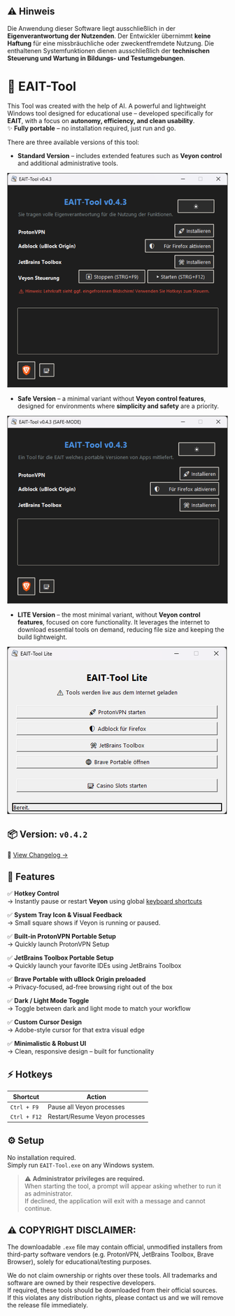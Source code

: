 
## ⚠️ Hinweis
Die Anwendung dieser Software liegt ausschließlich in der **Eigenverantwortung der Nutzenden**. Der Entwickler übernimmt **keine Haftung** für eine missbräuchliche oder zweckentfremdete Nutzung. Die enthaltenen Systemfunktionen dienen ausschließlich der **technischen Steuerung und Wartung in Bildungs- und Testumgebungen**.



# 🚀 EAIT-Tool

This Tool was created with the help of AI. A powerful and lightweight Windows tool designed for educational use – developed specifically for **EAIT**, with a focus on **autonomy, efficiency, and clean usability**.  
✨ **Fully portable** – no installation required, just run and go.

There are three available versions of this tool:

- **Standard Version** – includes extended features such as **Veyon control** and additional administrative tools.

![EAIT Tool Screenshot](./screenshot.png)

- **Safe Version** – a minimal variant without **Veyon control features**, designed for environments where **simplicity and safety** are a priority.

![EAIT Tool Screenshot](./screenshot_safeversion.png)

- **LITE Version** – the most minimal variant, without **Veyon control features**, focused on core functionality. It leverages the internet to download essential tools on demand, reducing file size and keeping the build lightweight.

![EAIT Tool Screenshot](./screenshot_liteversion.png)

## 📦 Version: `v0.4.2`  
📜 [View Changelog →](./CHANGELOG.md)



## 🧠 Features

✅ **Hotkey Control**  
→ Instantly pause or restart **Veyon** using global [keyboard shortcuts](https://github.com/Androidlate/EAIT-Tool?tab=readme-ov-file#-hotkeys)

✅ **System Tray Icon & Visual Feedback**  
→ Small square shows if Veyon is running or paused.

✅ **Built-in ProtonVPN Portable Setup**  
→ Quickly launch ProtonVPN Setup

✅ **JetBrains Toolbox Portable Setup**  
→ Quickly launch your favorite IDEs using JetBrains Toolbox

✅ **Brave Portable with uBlock Origin preloaded**  
→ Privacy-focused, ad-free browsing right out of the box

✅ **Dark / Light Mode Toggle**  
→ Toggle between dark and light mode to match your workflow

✅ **Custom Cursor Design**  
→ Adobe-style cursor for that extra visual edge

✅ **Minimalistic & Robust UI**  
→ Clean, responsive design – built for functionality



## ⚡ Hotkeys

| Shortcut         | Action                            |
|------------------|-----------------------------------|
| `Ctrl + F9`      | Pause all Veyon processes         |
| `Ctrl + F12`     | Restart/Resume Veyon processes    |


## ⚙️ Setup

No installation required.  
Simply run `EAIT-Tool.exe` on any Windows system.

> ⚠️ **Administrator privileges are required.**  
> When starting the tool, a prompt will appear asking whether to run it as administrator.  
> If declined, the application will exit with a message and cannot continue.


## ⚠️ COPYRIGHT DISCLAIMER:
The downloadable `.exe` file may contain official, unmodified installers from third-party software vendors 
(e.g. ProtonVPN, JetBrains Toolbox, Brave Browser), solely for educational/testing purposes.

We do not claim ownership or rights over these tools. All trademarks and software are owned by their respective developers.  
If required, these tools should be downloaded from their official sources.  
If this violates any distribution rights, please contact us and we will remove the release file immediately.
